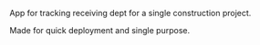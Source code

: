 App for tracking receiving dept for a single construction project.

Made for quick deployment and single purpose.

